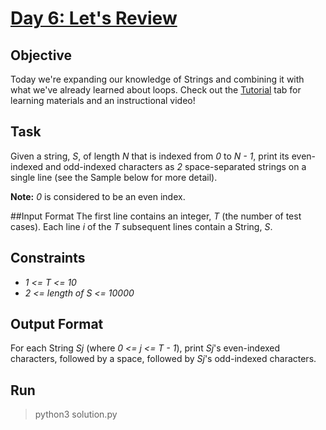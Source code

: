 # [Day 6: Let's Review](https://www.hackerrank.com/challenges/30-review-loop/problem)

## Objective
Today we're expanding our knowledge of Strings and combining it with what we've already learned about loops. Check out the [Tutorial](https://www.hackerrank.com/challenges/30-review-loop/tutorial) tab for learning materials and an instructional video!

## Task
Given a string, *S*, of length *N* that is indexed from *0* to *N - 1*, print its even-indexed and odd-indexed characters as *2* space-separated strings on a single line (see the Sample below for more detail).

**Note:** *0* is considered to be an even index.

##Input Format
The first line contains an integer, *T* (the number of test cases).
Each line *i* of the *T* subsequent lines contain a String, *S*.

## Constraints
* *1 <= T <= 10*
* *2 <= length of S <= 10000*

## Output Format
For each String *Sj* (where *0 <= j <= T - 1*), print *Sj*'s even-indexed characters, followed by a space, followed by *Sj*'s odd-indexed characters.

## Run
> python3 solution.py